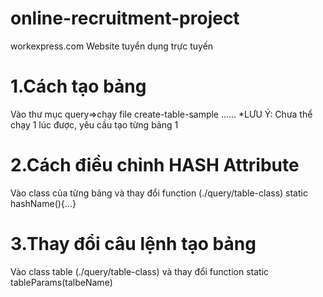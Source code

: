 # online-recruitment-project
workexpress.com Website tuyển dụng trực tuyến
<h1>1.Cách tạo bảng</h1>
  <p>Vào thư mục query=>chạy file create-table-sample ...... *LƯU Ý: Chưa thể chạy 1 lúc được, yêu cầu tạo từng bảng 1</p>
<h1>2.Cách điều chỉnh HASH Attribute</h1>
  Vào class của từng bảng và thay đổi function (./query/table-class)
  static hashName(){...}
<h1>3.Thay đổi câu lệnh tạo bảng</h1>
  Vào class table (./query/table-class) và thay đổi function static tableParams(talbeName)
